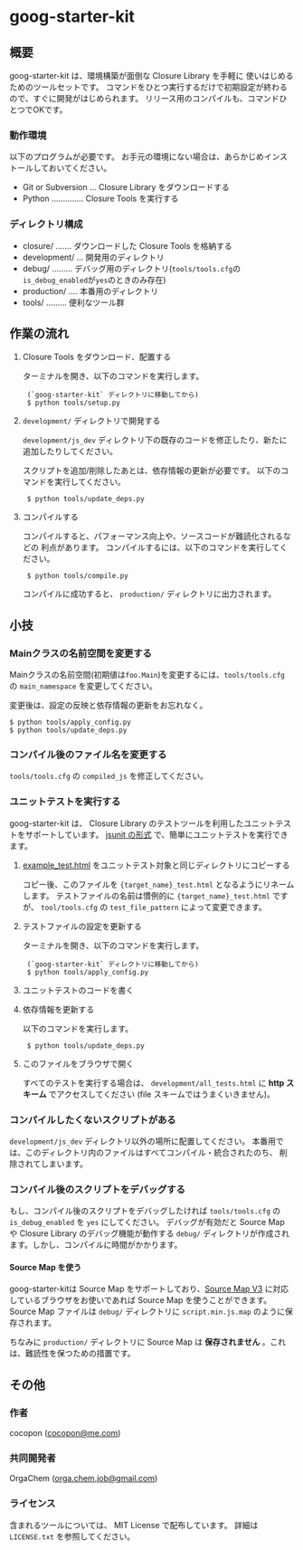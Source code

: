 goog-starter-kit
================


概要
----
goog-starter-kit は、環境構築が面倒な Closure Library を手軽に
使いはじめるためのツールセットです。
コマンドをひとつ実行するだけで初期設定が終わるので、すぐに開発がはじめられます。
リリース用のコンパイルも、コマンドひとつでOKです。


### 動作環境
以下のプログラムが必要です。
お手元の環境にない場合は、あらかじめインストールしておいてください。

- Git or Subversion ... Closure Library をダウンロードする
- Python .............. Closure Tools を実行する


### ディレクトリ構成
- closure/ ....... ダウンロードした Closure Tools を格納する
- development/ ... 開発用のディレクトリ
- debug/ ......... デバッグ用のディレクトリ(`tools/tools.cfg`の`is_debug_enabled`が`yes`のときのみ存在)
- production/ .... 本番用のディレクトリ
- tools/ ......... 便利なツール群


作業の流れ
----------
1. Closure Tools をダウンロード、配置する

    ターミナルを開き、以下のコマンドを実行します。

        (`goog-starter-kit` ディレクトリに移動してから)
        $ python tools/setup.py

2. `development/` ディレクトリで開発する

    `development/js_dev` ディレクトリ下の既存のコードを修正したり、新たに
    追加したりしてください。

    スクリプトを追加/削除したあとは、依存情報の更新が必要です。
    以下のコマンドを実行してください。

        $ python tools/update_deps.py

3. コンパイルする

    コンパイルすると、パフォーマンス向上や、ソースコードが難読化されるなどの
    利点があります。
    コンパイルするには、以下のコマンドを実行してください。

        $ python tools/compile.py

    コンパイルに成功すると、 `production/` ディレクトリに出力されます。


小技
----
### Mainクラスの名前空間を変更する
Mainクラスの名前空間(初期値は`foo.Main`)を変更するには、`tools/tools.cfg` の
`main_namespace` を変更してください。

変更後は、設定の反映と依存情報の更新をお忘れなく。

    $ python tools/apply_config.py
    $ python tools/update_deps.py


### コンパイル後のファイル名を変更する
`tools/tools.cfg` の `compiled_js` を修正してください。


### ユニットテストを実行する
goog-starter-kit は、 Closure Library のテストツールを利用したユニットテストをサポートしています。
[jsunit の形式](http://www.infoq.com/jp/articles/javascript-tdd) で、簡単にユニットテストを実行できます。

1. [example_test.html](https://github.com/cocopon/goog-starter-kit/blob/master/development/js_dev/example_test.html) をユニットテスト対象と同じディレクトリにコピーする
    
    コピー後、このファイルを `{target_name}_test.html` となるようにリネームします。
    テストファイルの名前は慣例的に `{target_name}_test.html` ですが、 `tool/tools.cfg` の `test_file_pattern` によって変更できます。

2. テストファイルの設定を更新する

    ターミナルを開き、以下のコマンドを実行します。

        (`goog-starter-kit` ディレクトリに移動してから)
        $ python tools/apply_config.py

3. ユニットテストのコードを書く

4. 依存情報を更新する

    以下のコマンドを実行します。

        $ python tools/update_deps.py

5. このファイルをブラウザで開く

    すべてのテストを実行する場合は、 `development/all_tests.html` に **http スキーム** でアクセスしてください (file スキームではうまくいきません)。


### コンパイルしたくないスクリプトがある
`development/js_dev` ディレクトリ以外の場所に配置してください。
本番用では、このディレクトリ内のファイルはすべてコンパイル・統合されたのち、
削除されてしまいます。


### コンパイル後のスクリプトをデバッグする
もし、コンパイル後のスクリプトをデバッグしたければ `tools/tools.cfg` の `is_debug_enabled` を `yes` にしてください。
デバッグが有効だと Source Map や Closure Library のデバッグ機能が動作する `debug/` ディレクトリが作成されます。しかし、コンパイルに時間がかかります。


#### Source Map を使う
goog-starter-kitは Source Map をサポートしており、[Source Map V3](https://docs.google.com/document/d/1U1RGAehQwRypUTovF1KRlpiOFze0b-_2gc6fAH0KY0k/edit?pli=1) に対応しているブラウザをお使いであれば Source Map を使うことができます。Source Map ファイルは `debug/` ディレクトリに `script.min.js.map` のように保存されます。

ちなみに `production/` ディレクトリに Source Map は **保存されません** 。これは、難読性を保つための措置です。


その他
------
### 作者
cocopon (cocopon@me.com)

### 共同開発者
OrgaChem (orga.chem.job@gmail.com)

### ライセンス
含まれるツールについては、 MIT License で配布しています。
詳細は `LICENSE.txt` を参照してください。
